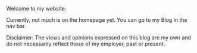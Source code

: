 Welcome to my website.

Currently, not much is on the homepage yet. You can go to my Blog in the nav bar.

Disclaimer: The views and opinions expressed on this blog are my own and do not necessarily reflect those of my employer, past or present.
